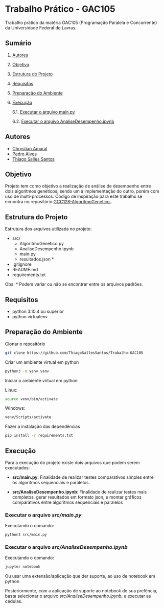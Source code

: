  
#  Trabalho Prático - GAC105

 Trabalho prático da matéria GAC105 (Programação Paralela e Concorrente) da Universidade Federal de Lavras.

## Sumário
1. [Autores](#autores)  
2. [Objetivo](#objetivo)
3. [Estrutura do Projeto](#estrutura-do-projeto)
4. [Requisitos](#requisitos)
5. [Preparação do Ambiente](#preparação-do-ambiente)
6. [Execução](#execução)

    6.1. [Executar o arquivo main.py](#executar-o-arquivo-srcmainpy)

    6.2. [Executar o arquivo AnaliseDesempenho.ipynb](#executar-o-arquivo-srcanalisedesempenhoipynb)

## Autores

- [Chrystian Amaral](https://github.com/chrystian9)
- [Pedro Alves](https://github.com/Hedrobyte)
- [Thiago Salles Santos](https://github.com/ThiagoSallesSantos)

## Objetivo 

Projeto tem como objetivo a realização de análise de desempenho entre dois algoritmos genéticos, sendo um a implementação do outro, porém com uso de  multi-processos. Código de inspiração para este trabalho se ecnontra no repositório [ GCC128-AlgoritmoGenetico
](https://github.com/ThiagoSallesSantos/GCC128-AlgoritmoGenetico).

## Estrutura do Projeto

Estrutura dos arquivos utilizada no projeto:

- src/
    - AlgoritmoGenetico.py
    - AnaliseDesempenho.ipynb
    - main.py
    - resultados.json *
- .gitignore
- README.md
- requirements.txt 

Obs: * Podem variar ou não se encontrar entre os arquivos padrões. 

## Requisitos

- python 3.10.4 ou superior
- python virtualenv 

## Preparação do Ambiente

Clonar o repositório

~~~bash  
git clone https://github.com/ThiagoSallesSantos/Trabalho-GAC105
~~~

Criar um ambiente virtual em python

~~~bash  
python3 -m venv venv
~~~

Iniciar o ambiente virtual em python

Linux:

~~~bash  
source venv/bin/activate
~~~

Windows: 

~~~bash  
venv/Scripts/activate
~~~

Fazer a instalação das dependências

~~~bash  
pip install -r requirements.txt
~~~    

## Execução

Para a execução do projeto existe dois arquivos que podem serem executados:

- __src/main.py__: Finalidade de realizar testes comparativos simples entre os algoritmos sequenciais e paralelos.

- __src/AnaliseDesempenho.ipynb__: Finalidade de realizar testes mais completos, gerar resultados em formato json, e montar gráficos comparativos entre algoritmos sequenciais e paralelos

### Executar o arquivo _src/main.py_

Executando o comando:

~~~bash  
python3 src/main.py
~~~

### Executar o arquivo _src/AnaliseDesempenho.ipynb_

Executando o comando:

~~~bash  
jupyter notebook
~~~

Ou usar uma extensão/aplicação que der suporte, ao uso de notebook em python.

Posteriormente, com a aplicação de suporte ao notebook de sua prefência, basta selecionar o arquivo _src/AnaliseDesempenho.ipynb_, e executar as cédulas.